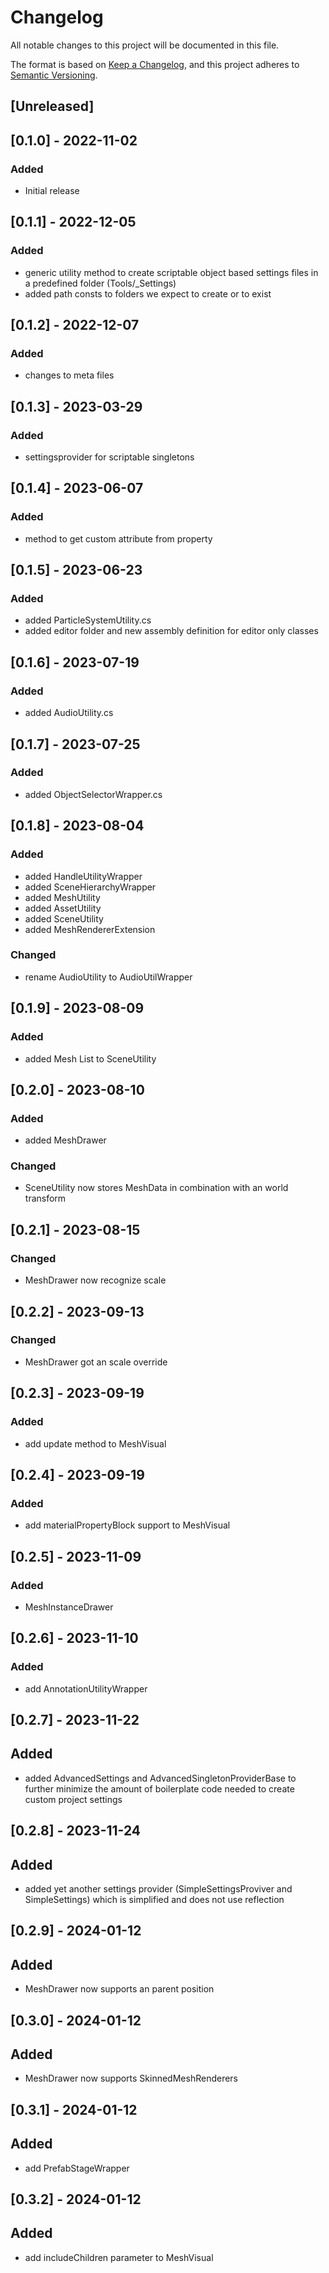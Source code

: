 # Changelog
All notable changes to this project will be documented in this file.

The format is based on [Keep a Changelog](https://keepachangelog.com/en/1.0.0/),
and this project adheres to [Semantic Versioning](https://semver.org/spec/v2.0.0.html).

## [Unreleased]

## [0.1.0] - 2022-11-02
### Added
- Initial release

## [0.1.1] - 2022-12-05
### Added
- generic utility method to create scriptable object based settings files in a predefined folder (Tools/_Settings)
- added path consts to folders we expect to create or to exist

## [0.1.2] - 2022-12-07
### Added
- changes to meta files

## [0.1.3] - 2023-03-29
### Added
- settingsprovider for scriptable singletons

## [0.1.4] - 2023-06-07
### Added
- method to get custom attribute from property

## [0.1.5] - 2023-06-23
### Added
- added ParticleSystemUtility.cs
- added editor folder and new assembly definition for editor only classes

## [0.1.6] - 2023-07-19
### Added
- added AudioUtility.cs

## [0.1.7] - 2023-07-25
### Added
- added ObjectSelectorWrapper.cs

## [0.1.8] - 2023-08-04
### Added
- added HandleUtilityWrapper
- added SceneHierarchyWrapper
- added MeshUtility
- added AssetUtility
- added SceneUtility
- added MeshRendererExtension
### Changed
- rename AudioUtility to AudioUtilWrapper

## [0.1.9] - 2023-08-09
### Added
- added Mesh List to SceneUtility

## [0.2.0] - 2023-08-10
### Added
- added MeshDrawer
### Changed
- SceneUtility now stores MeshData in combination with an world transform

## [0.2.1] - 2023-08-15
### Changed
- MeshDrawer now recognize scale

## [0.2.2] - 2023-09-13
### Changed
- MeshDrawer got an scale override

## [0.2.3] - 2023-09-19
### Added
- add update method to MeshVisual

## [0.2.4] - 2023-09-19
### Added
- add materialPropertyBlock support to MeshVisual

## [0.2.5] - 2023-11-09
### Added
- MeshInstanceDrawer

## [0.2.6] - 2023-11-10
### Added
- add AnnotationUtilityWrapper

## [0.2.7] - 2023-11-22
## Added
- added AdvancedSettings and AdvancedSingletonProviderBase to further minimize the amount of boilerplate code needed to create custom project settings

## [0.2.8] - 2023-11-24
## Added
- added yet another settings provider (SimpleSettingsProviver and SimpleSettings) which is simplified and does not use reflection

## [0.2.9] - 2024-01-12
## Added
- MeshDrawer now supports an parent position

## [0.3.0] - 2024-01-12
## Added
- MeshDrawer now supports SkinnedMeshRenderers

## [0.3.1] - 2024-01-12
## Added
- add PrefabStageWrapper

## [0.3.2] - 2024-01-12
## Added
- add includeChildren parameter to MeshVisual
